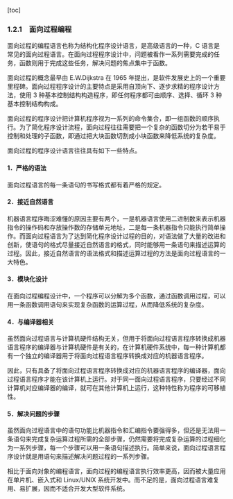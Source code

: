 [toc]

### 1.2.1　面向过程编程

面向过程的编程语言也称为结构化程序设计语言，是高级语言的一种，C 语言是常见的面向过程语言。在面向过程程序设计中，问题被看作一系列需要完成的任务，函数则用于完成这些任务，解决问题的焦点集中于函数。

面向过程的概念最早由 E.W.Dijkstra 在 1965 年提出，是软件发展史上的一个重要里程碑。面向过程程序设计的主要特点是采用自顶向下、逐步求精的程序设计方法，使用 3 种基本控制结构构造程序，即任何程序都可由顺序、选择、循环 3 种基本控制结构构成。

面向过程的程序设计把计算机程序视为一系列的命令集合，即一组函数的顺序执行。为了简化程序设计流程，面向过程往往需要把一个复杂的函数切分为若干易于控制和处理的子函数，即通过把大块函数切割成小块函数来降低系统的复杂度。

面向过程的程序设计语言往往具有如下一些特点。

#### 1．严格的语法

面向过程语言的每一条语句的书写格式都有着严格的规定。

#### 2．接近自然语言

机器语言程序晦涩难懂的原因主要有两个，一是机器语言使用二进制数来表示机器指令的操作码和存放操作数的存储单元地址，二是每一条机器指令只能执行简单操作。而面向过程语言为了达到简化程序设计过程的目的，对语法做了大量的改进和创新，使语句的格式尽量接近自然语言的格式，同时能够用一条语句来描述运算的过程。因此，接近自然语言的语法格式和描述运算过程的方法是面向过程语言的一大特色。

#### 3．模块化设计

在面向过程编程设计中，一个程序可以分解为多个函数，通过函数调用过程，可以用一条函数调用语句来实现复杂函数的运算过程，从而降低系统的复杂度。

#### 4．与编译器相关

虽然面向过程语言与计算机硬件结构无关，但用于将面向过程语言程序转换成机器语言程序的编译器与计算机硬件是有关的，在计算机硬件系统中，每一种计算机都有一个独立的编译器用于将面向过程语言程序转换成对应的机器语言程序。

因此，只有具备了将面向过程语言程序转换成对应的机器语言程序的编译器，面向过程语言程序才能在该计算机上运行。对于同一面向过程语言程序，只要经过不同计算机对应编译器的编译，就可在其他计算机上运行，这种特性称为程序的可移植性。

#### 5．解决问题的步骤

虽然面向过程语言中的语句功能比机器指令和汇编指令要强得多，但还是无法用一条语句来完成复杂运算过程所需的全部步骤，仍然需要将完成复杂运算的过程细化为一系列步骤，每一个步骤可以用一条语句描述执行。简单来说，面向过程语言程序设计就是用语句来描述解决问题过程的一系列步骤。

相比于面向对象的编程语言，面向过程的编程语言执行效率更高，因而被大量应用在单片机、嵌入式和 Linux/UNIX 系统开发中。而不足的是，面向过程语言难复用、易扩展，因而不适合开发大型软件系统。

